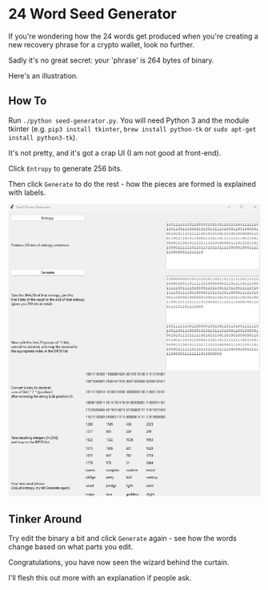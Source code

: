 # 24 Word Seed Generator

If you're wondering how the 24 words get produced when you're creating a new recovery phrase for a crypto wallet, look no further.

Sadly it's no great secret: your 'phrase' is 264 bytes of binary.

Here's an illustration.

## How To

Run `./python seed-generator.py`. You will need Python 3 and the module tkinter (e.g. `pip3 install tkinter`, `brew install python-tk`
 or `sudo apt-get install python3-tk`).

It's not pretty, and it's got a crap UI (I am not good at front-end).

Click `Entropy` to generate 256 bits.

Then click `Generate` to do the rest - how the pieces are formed is explained with labels.

![img.png](images/demo_fixed.jpg)

## Tinker Around

Try edit the binary a bit and click `Generate` again - see how the words change based on what parts you edit.

Congratulations, you have now seen the wizard behind the curtain.

I'll flesh this out more with an explanation if people ask.
